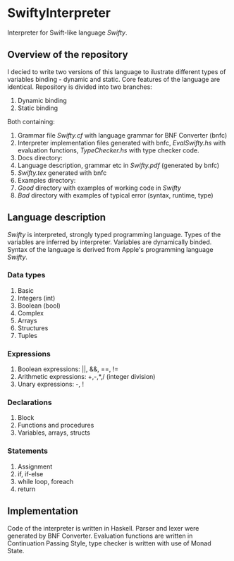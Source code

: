 # SwiftyInterpreter
Interpreter for Swift-like language *Swifty*.

## Overview of the repository
I decied to write two versions of this language to ilustrate different types of variables binding - dynamic and static.
Core features of the language are identical. Repository is divided into two branches:

1. Dynamic binding
2. Static binding

Both containing:

1. Grammar file *Swifty.cf* with language grammar for BNF Converter (bnfc)
2. Interpreter implementation files generated with bnfc, *EvalSwifty.hs* with evaluation functions, *TypeChecker.hs* with type checker code.
3. Docs directory:
  1. Language description, grammar etc in *Swifty.pdf* (generated by bnfc)
  2. *Swifty.tex* generated with bnfc
4. Examples directory:
  1. *Good* directory with examples of working code in *Swifty*
  2. *Bad* directory with examples of typical error (syntax, runtime, type)
  
## Language description
*Swifty* is interpreted, strongly typed programming language. Types of the variables are inferred by interpreter.
Variables are dynamically binded. Syntax of the language is derived from Apple's programming language *Swifty*.

### Data types
1. Basic
  1. Integers (int)
  2. Boolean (bool)
2. Complex
  1. Arrays
  2. Structures
  3. Tuples
  
### Expressions
1. Boolean expressions: ||, &&, ==, !=
2. Arithmetic expressions: +,-,*,/ (integer division)
3. Unary expressions: -, !

### Declarations
1. Block
2. Functions and procedures
3. Variables, arrays, structs

### Statements
1. Assignment
2. if, if-else
3. while loop, foreach
4. return

## Implementation
Code of the interpreter is written in Haskell. Parser and lexer were generated by BNF Converter.
Evaluation functions are written in Continuation Passing Style, type checker is written with use of Monad State.
